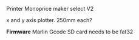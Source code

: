 Printer Monoprice maker select V2

x and y axis plotter. 250mm each?

**Firmware**
Marlin Gcode
SD card needs to be fat32